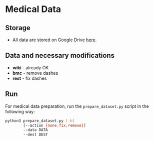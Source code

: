 # Medical Data
## Storage
* All data are stored on Google Drive [here](https://drive.google.com/drive/folders/1GmKSN_fxVYphm3LymOJvIsS-XOBw_19T?usp=sharing).

## Data and necessary modifications
* **wiki** - already OK
* **bmc**  - remove dashes
* **rest** - fix dashes

## Run
For medical data preparation, run the `prepare_dataset.py` script in the following way:
```bash
python3 prepare_dataset.py [-h] 
        [--action {none,fix,remove}] 
        --data DATA 
        --dest DEST
```